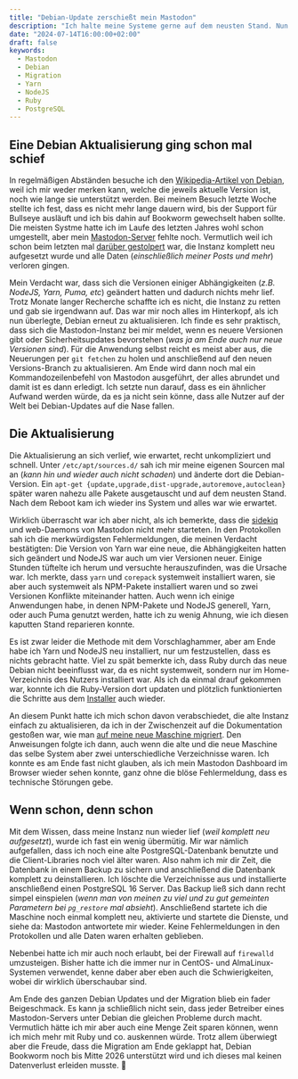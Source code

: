```yaml
---
title: "Debian-Update zerschießt mein Mastodon"
description: "Ich halte meine Systeme gerne auf dem neusten Stand. Nun war es an der Zeit, mein Debian von Bullseye auf Bookworm zu aktualisieren. Mastodon gefiel das nicht."
date: "2024-07-14T16:00:00+02:00"
draft: false
keywords:
  - Mastodon
  - Debian
  - Migration
  - Yarn
  - NodeJS
  - Ruby
  - PostgreSQL
---
```


## Eine Debian Aktualisierung ging schon mal schief
In regelmäßigen Abständen besuche ich den [Wikipedia-Artikel von Debian](https://de.wikipedia.org/wiki/Debian), weil ich mir weder merken kann, welche die jeweils aktuelle Version ist, noch wie lange sie unterstützt werden. Bei meinem Besuch letzte Woche stellte ich fest, dass es nicht mehr lange dauern wird, bis der Support für Bullseye ausläuft und ich bis dahin auf Bookworm gewechselt haben sollte. Die meisten Systme hatte ich im Laufe des letzten Jahres wohl schon umgestellt, aber mein [Mastodon-Server](https://mastodon.mariustimmer.de/) fehlte noch. Vermutlich weil ich schon beim letzten mal [darüber gestolpert](/post/mastodon_fix) war, die Instanz komplett neu aufgesetzt wurde und alle Daten (_einschließlich meiner Posts und mehr_) verloren gingen.

Mein Verdacht war, dass sich die Versionen einiger Abhängigkeiten (_z.B. NodeJS, Yarn, Puma, etc_) geändert hatten und dadurch nichts mehr lief. Trotz Monate langer Recherche schaffte ich es nicht, die Instanz zu retten und gab sie irgendwann auf. Das war mir noch alles im Hinterkopf, als ich nun überlegte, Debian erneut zu aktualisieren. Ich finde es sehr praktisch, dass sich die Mastodon-Instanz bei mir meldet, wenn es neuere Versionen gibt oder Sicherheitsupdates bevorstehen (_was ja am Ende auch nur neue Versionen sind_). Für die Anwendung selbst reicht es meist aber aus, die Neuerungen per `git fetchen` zu holen und anschließend auf den neuen Versions-Branch zu aktualisieren. Am Ende wird dann noch mal ein Kommandozeilenbefehl von Mastodon ausgeführt, der alles abrundet und damit ist es dann erledigt. Ich setzte nun darauf, dass es ein ähnlicher Aufwand werden würde, da es ja nicht sein könne, dass alle Nutzer auf der Welt bei Debian-Updates auf die Nase fallen.


## Die Aktualisierung
Die Aktualisierung an sich verlief, wie erwartet, recht unkompliziert und schnell. Unter `/etc/apt/sources.d/` sah ich mir meine eigenen Sourcen mal an (_kann hin und wieder auch nicht schaden_) und änderte dort die Debian-Version. Ein `apt-get {update,upgrade,dist-upgrade,autoremove,autoclean}` später waren nahezu alle Pakete ausgetauscht und auf dem neusten Stand. Nach dem Reboot kam ich wieder ins System und alles war wie erwartet.

Wirklich überrascht war ich aber nicht, als ich bemerkte, dass die [sidekiq](https://docs.joinmastodon.org/admin/scaling/#sidekiq) und web-Daemons von Mastodon nicht mehr starteten. In den Protokollen sah ich die merkwürdigsten Fehlermeldungen, die meinen Verdacht bestätigten: Die Version von Yarn war eine neue, die Abhängigkeiten hatten sich geändert und NodeJS war auch um vier Versionen neuer. Einige Stunden tüftelte ich herum und versuchte herauszufinden, was die Ursache war. Ich merkte, dass `yarn` und `corepack` systemweit installiert waren, sie aber auch systemweit als NPM-Pakete installiert waren und so zwei Versionen Konflikte miteinander hatten. Auch wenn ich einige Anwendungen habe, in denen NPM-Pakete und NodeJS generell, Yarn, oder auch Puma genutzt werden, hatte ich zu wenig Ahnung, wie ich diesen kaputten Stand reparieren konnte.

Es ist zwar leider die Methode mit dem Vorschlaghammer, aber am Ende habe ich Yarn und NodeJS neu installiert, nur um festzustellen, dass es nichts gebracht hatte. Viel zu spät bemerkte ich, dass Ruby durch das neue Debian nicht beeinflusst war, da es nicht systemweit, sondern nur im Home-Verzeichnis des Nutzers installiert war. Als ich da einmal drauf gekommen war, konnte ich die Ruby-Version dort updaten und plötzlich funktionierten die Schritte aus dem [Installer](https://docs.joinmastodon.org/admin/install/) auch wieder.

An diesem Punkt hatte ich mich schon davon verabschiedet, die alte Instanz einfach zu aktualisieren, da ich in der Zwischenzeit auf die Dokumentation gestoßen war, wie man [auf meine neue Maschine migriert](https://docs.joinmastodon.org/admin/migrating/). Den Anweisungen folgte ich dann, auch wenn die alte und die neue Maschine das selbe System aber zwei unterschiedliche Verzeichnisse waren. Ich konnte es am Ende fast nicht glauben, als ich mein Mastodon Dashboard im Browser wieder sehen konnte, ganz ohne die blöse Fehlermeldung, dass es technische Störungen gebe.


## Wenn schon, denn schon
Mit dem Wissen, dass meine Instanz nun wieder lief (_weil komplett neu aufgesetzt_), wurde ich fast ein wenig übermütig. Mir war nämlich aufgefallen, dass ich noch eine alte PostgreSQL-Datenbank benutzte und die Client-Libraries noch viel älter waren. Also nahm ich mir dir Zeit, die Datenbank in einem Backup zu sichern und anschließend die Datenbank komplett zu deinstallieren. Ich löschte die Verzeichnisse aus und installierte anschließend einen PostgreSQL 16 Server. Das Backup ließ sich dann recht simpel einspielen (_wenn man von meinen zu viel und zu gut gemeinten Parametern bei `pg_restore` mal absieht_). Anschließend startete ich die Maschine noch einmal komplett neu, aktivierte und startete die Dienste, und siehe da: Mastodon antwortete mir wieder. Keine Fehlermeldungen in den Protokollen und alle Daten waren erhalten geblieben.

Nebenbei hatte ich mir auch noch erlaubt, bei der Firewall auf `firewalld` umzusteigen. Bisher hatte ich die immer nur in CentOS- und AlmaLinux-Systemen verwendet, kenne daber aber eben auch die Schwierigkeiten, wobei dir wirklich überschaubar sind.

Am Ende des ganzen Debian Updates und der Migration blieb ein fader Beigeschmack. Es kann ja schließlich nicht sein, dass jeder Betreiber eines Mastodon-Servers unter Debian die gleichen Probleme durch macht. Vermutlich hätte ich mir aber auch eine Menge Zeit sparen können, wenn ich mich mehr mit Ruby und co. auskennen würde. Trotz allem überwiegt aber die Freude, dass die Migration am Ende geklappt hat, Debian Bookworm noch bis Mitte 2026 unterstützt wird und ich dieses mal keinen Datenverlust erleiden musste. 🎉
